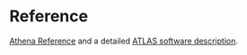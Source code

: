 # Reference

[Athena Reference](https://atlassoftwaredocs.web.cern.ch/athena/athena-intro/) and a detailed [ATLAS software description](https://atlassoftwaredocs.web.cern.ch/AnalysisSWTutorial/).